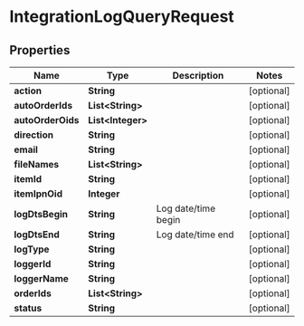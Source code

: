 
# IntegrationLogQueryRequest

## Properties
Name | Type | Description | Notes
------------ | ------------- | ------------- | -------------
**action** | **String** |  |  [optional]
**autoOrderIds** | **List&lt;String&gt;** |  |  [optional]
**autoOrderOids** | **List&lt;Integer&gt;** |  |  [optional]
**direction** | **String** |  |  [optional]
**email** | **String** |  |  [optional]
**fileNames** | **List&lt;String&gt;** |  |  [optional]
**itemId** | **String** |  |  [optional]
**itemIpnOid** | **Integer** |  |  [optional]
**logDtsBegin** | **String** | Log date/time begin |  [optional]
**logDtsEnd** | **String** | Log date/time end |  [optional]
**logType** | **String** |  |  [optional]
**loggerId** | **String** |  |  [optional]
**loggerName** | **String** |  |  [optional]
**orderIds** | **List&lt;String&gt;** |  |  [optional]
**status** | **String** |  |  [optional]



